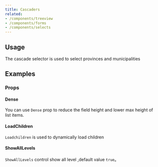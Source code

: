 ```yaml
---
title: Cascaders
related:
- /components/treeview
- /components/forms
- /components/selects
---
```


## Usage

The cascade selector is used to select provinces and municipalities

<masa-example file="Examples.components.cascaders.Usage"></masa-example>

## Examples

### Props

#### Dense

You can use `Dense` prop to reduce the field height and lower max height of list items.

<masa-example file="Examples.components.cascaders.Dense"></masa-example>

#### LoadChildren

`Loadchildren` is used to dynamically load children

<masa-example file="Examples.components.cascaders.LoadChildren"></masa-example>

#### ShowAllLevels

`ShowAllLevels` control show all level ,default value `true`。

<masa-example file="Examples.components.cascaders.ShowAllLevels"></masa-example>





